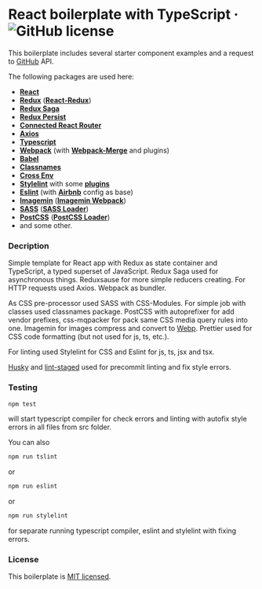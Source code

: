 # React boilerplate with TypeScript &middot; ![GitHub license](https://img.shields.io/badge/license-MIT-blue.svg)

This boilerplate includes several starter component examples and a request to [GitHub](https://github.com/) API.

The following packages are used here:

* **[React](https://reactjs.org/)**
* **[Redux](https://redux.js.org/)** (**[React-Redux](https://github.com/reduxjs/react-redux)**)
* **[Redux Saga](https://github.com/redux-saga/redux-saga/)**
* **[Redux Persist](https://github.com/rt2zz/redux-persist/)**
* **[Connected React Router](https://github.com/supasate/connected-react-router/)**
* **[Axios](https://github.com/axios/axios/)**
* **[Typescript](https://www.typescriptlang.org/)**
* **[Webpack](https://webpack.js.org/)** (with **[Webpack-Merge](https://github.com/survivejs/webpack-merge/)** and plugins)
* **[Babel](https://babeljs.io/)**
* **[Classnames](https://github.com/JedWatson/classnames/)**
* **[Cross Env](https://github.com/kentcdodds/cross-env/)**
* **[Stylelint](https://stylelint.io/)** with some **[plugins](https://stylelint.io/user-guide/plugins)**
* **[Eslint](https://eslint.org/)** (with **[Airbnb](https://github.com/airbnb/javascript/tree/master/packages/eslint-config-airbnb/)** config as base)
* **[Imagemin](https://github.com/imagemin/imagemin/)** (**[Imagemin Webpack](https://github.com/itgalaxy/imagemin-webpack/)**)
* **[SASS](https://sass-lang.com/)** (**[SASS Loader](https://github.com/webpack-contrib/sass-loader/)**)
* **[PostCSS](https://postcss.org/)** (**[PostCSS Loader](https://github.com/postcss/postcss-loader/)**)
* and some other.

### Decription

Simple template for React app with Redux as state container and TypeScript, a typed superset of JavaScript.
Redux Saga used for asynchronous things. Reduxsause for more simple reducers creating.
For HTTP requests used Axios. Webpack as bundler.

As CSS pre-processor used SASS with CSS-Modules. For simple job with classes used classnames package. PostCSS with autoprefixer for add vendor prefixes, css-mqpacker for pack same CSS media query rules into one. Imagemin for images compress and convert to [Webp](https://ru.wikipedia.org/wiki/WebP/). Prettier used for CSS code formatting (but not used for js, ts, etc.).

For linting used Stylelint for CSS and Eslint for js, ts, jsx and tsx.

[Husky](https://github.com/typicode/husky/) and [lint-staged](https://github.com/okonet/lint-staged) used for precommit linting and fix style errors.

### Testing

```bash
npm test
```

will start typescript compiler for check errors and linting with autofix style errors in all files from src folder.

You can also

```bash
npm run tslint
```
or
```bash
npm run eslint
```
or
```bash
npm run stylelint
```
for separate running typescript compiler, eslint and stylelint with fixing errors.


### License

This boilerplate is [MIT licensed](./LICENSE).
